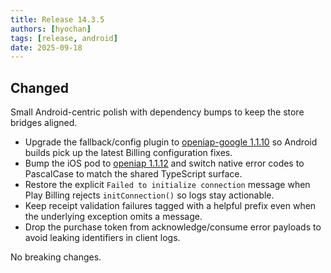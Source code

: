 ```yaml
---
title: Release 14.3.5
authors: [hyochan]
tags: [release, android]
date: 2025-09-18
---
```


## Changed

Small Android-centric polish with dependency bumps to keep the store bridges aligned.

- Upgrade the fallback/config plugin to [openiap-google 1.1.10](https://github.com/hyodotdev/openiap-google/releases/tag/1.1.10) so Android builds pick up the latest Billing configuration fixes.
- Bump the iOS pod to [openiap 1.1.12](https://github.com/hyodotdev/openiap-apple/releases/tag/1.1.12) and switch native error codes to PascalCase to match the shared TypeScript surface.
- Restore the explicit `Failed to initialize connection` message when Play Billing rejects `initConnection()` so logs stay actionable.
- Keep receipt validation failures tagged with a helpful prefix even when the underlying exception omits a message.
- Drop the purchase token from acknowledge/consume error payloads to avoid leaking identifiers in client logs.

No breaking changes.
